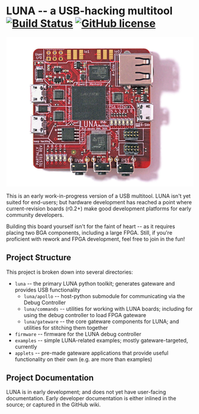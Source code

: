 
# LUNA -- a USB-hacking multitool [![Build Status](https://travis-ci.org/greatscottgadgets/luna.svg?branch=master)](https://travis-ci.org/greatscottgadgets/luna) [![GitHub license](https://img.shields.io/github/license/greatscottgadgets/luna.svg)](https://github.com/greatscottgadgets/luna/blob/master/LICENSE.txt)

![LUNA r0.2](docs/images/board_readme.jpg)

This is an early work-in-progress version of a USB multitool. LUNA isn't yet suited for end-users; but hardware development has reached a point where current-revision boards (r0.2+) make good development platforms for early community developers.

Building this board yourself isn't for the faint of heart -- as it requires placing two BGA components, including a large FPGA. Still, if you're proficient with rework and FPGA development, feel free to join in the fun!

## Project Structure

This project is broken down into several directories:

* `luna` -- the primary LUNA python toolkit; generates gateware and provides USB functionality
  * `luna/apollo`   -- host-python submodule for communicating via the Debug Controller
  * `luna/commands` -- utilities for working with LUNA boards; including for using the debug controller to load FPGA gateware
  * `luna/gateware` -- the core gateware components for LUNA; and utilities for stitching them together
* `firmware` -- firmware for the LUNA debug controller
* `examples` -- simple LUNA-related examples; mostly gateware-targeted, currently
* `applets` -- pre-made gateware applications that provide useful functionality on their own (e.g. are more than examples)

## Project Documentation

LUNA is in early development; and does not yet have user-facing documentation. Early developer documentation is either inlined in the source; or captured in the GitHub wiki.
